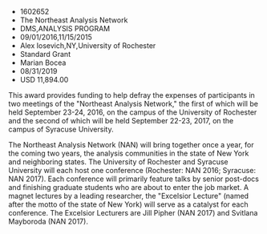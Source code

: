
* 1602652
* The Northeast Analysis Network
* DMS,ANALYSIS PROGRAM
* 09/01/2016,11/15/2015
* Alex Iosevich,NY,University of Rochester
* Standard Grant
* Marian Bocea
* 08/31/2019
* USD 11,894.00

This award provides funding to help defray the expenses of participants in two
meetings of the "Northeast Analysis Network," the first of which will be held
September 23-24, 2016, on the campus of the University of Rochester and the
second of which will be held September 22-23, 2017, on the campus of Syracuse
University.

The Northeast Analysis Network (NAN) will bring together once a year, for the
coming two years, the analysis communities in the state of New York and
neighboring states. The University of Rochester and Syracuse University will
each host one conference (Rochester: NAN 2016; Syracuse: NAN 2017). Each
conference will primarily feature talks by senior post-docs and finishing
graduate students who are about to enter the job market. A magnet lectures by a
leading researcher, the "Excelsior Lecture" (named after the motto of the state
of New York) will serve as a catalyst for each conference. The Excelsior
Lecturers are Jill Pipher (NAN 2017) and Svitlana Mayboroda (NAN 2017).

